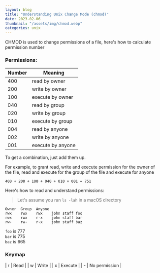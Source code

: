 ```yaml
---
layout: blog
title: "Understanding Unix Change Mode (chmod)"
date: 2023-02-06
thumbnail: "/assets/img/chmod.webp"
categories: unix
---
```

CHMOD is used to change permissions of a file, here's how to calculate permission
number

### Permissions:

| Number | Meaning                 |
| :----- | ----------------------- |
| 400    | read by owner           |
| 200    | write by owner          |
| 100    | execute by owner        |
| 040    | read by group           |
| 020    | write by group          |
| 010    | execute by group        |
| 004    | read by anyone          |
| 002    | write by anyone         |
| 001    | execute by anyone       |

To get a combination, just add them up.

For example, to grant read, write and execute permission for the owner of the file, read and execute for the group of the file and execute for anyone
```
400 + 200 + 100 + 040 + 010 + 001 = 751
```

Here's how to read and understand permissions:

> Let's assume you ran `ls -lah` in a macOS directory

```
Owner  Group  Anyone
rwx    rwx    rwx    john staff foo
rwx    rwx    r-x    john staff bar
rw-    rw-    r-x    john staff baz
```
`foo` is 777  
`bar` is 775  
`baz` is 665

### Keymap

| r   | Read          |
| w   | Write         |
| x   | Execute       |
| -   | No permission |